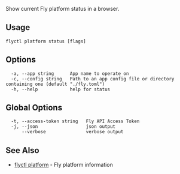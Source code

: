 Show current Fly platform status in a browser.

## Usage

~~~
flyctl platform status [flags]
~~~

## Options

~~~
  -a, --app string      App name to operate on
  -c, --config string   Path to an app config file or directory containing one (default "./fly.toml")
  -h, --help            help for status
~~~

## Global Options

~~~
  -t, --access-token string   Fly API Access Token
  -j, --json                  json output
      --verbose               verbose output
~~~

## See Also

* [flyctl platform](/docs/flyctl/platform/)	 - Fly platform information

